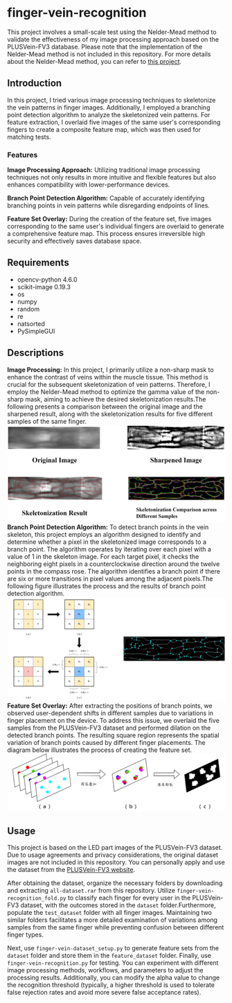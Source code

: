 # finger-vein-recognition
This project involves a small-scale test using the Nelder-Mead method to validate the effectiveness of my image processing approach based on the PLUSVein-FV3 database. Please note that the implementation of the Nelder-Mead method is not included in this repository. For more details about the Nelder-Mead method, you can refer to [this project](https://github.com/yahfou/Nelder-Mead-method_python-version).
## Introduction
In this project, I tried various image processing techniques to skeletonize the vein patterns in finger images. Additionally, I employed a branching point detection algorithm to analyze the skeletonized vein patterns. For feature extraction, I overlaid five images of the same user's corresponding fingers to create a composite feature map, which was then used for matching tests.
### Features
**Image Processing Approach:** Utilizing traditional image processing techniques not only results in more intuitive and flexible features but also enhances compatibility with lower-performance devices.

**Branch Point Detection Algorithm:** Capable of accurately identifying branching points in vein patterns while disregarding endpoints of lines.

**Feature Set Overlay:** During the creation of the feature set, five images corresponding to the same user's individual fingers are overlaid to generate a comprehensive feature map. This process ensures irreversible high security and effectively saves database space.
## Requirements
* opencv-python 4.6.0
* scikit-image 0.19.3
* os
* numpy
* random
* re
* natsorted
* PySimpleGUI
## Descriptions
**Image Processing:** In this project, I primarily utilize a non-sharp mask to enhance the contrast of veins within the muscle tissue. This method is crucial for the subsequent skeletonization of vein patterns. Therefore, I employ the Nelder-Mead method to optimize the gamma value of the non-sharp mask, aiming to achieve the desired skeletonization results.The following presents a comparison between the original image and the sharpened result, along with the skeletonization results for five different samples of the same finger.
![imageprocess](sample/imageprocess.png)
**Branch Point Detection Algorithm:** To detect branch points in the vein skeleton, this project employs an algorithm designed to identify and determine whether a pixel in the skeletonized image corresponds to a branch point. The algorithm operates by iterating over each pixel with a value of 1 in the skeleton image. For each target pixel, it checks the neighboring eight pixels in a counterclockwise direction around the twelve points in the compass rose. The algorithm identifies a branch point if there are six or more transitions in pixel values among the adjacent pixels.The following figure illustrates the process and the results of branch point detection algorithm.
![Branch Point Detection Algorithm](sample/Branch_Point_Detection_Algorithm.png)
**Feature Set Overlay:** After extracting the positions of branch points, we observed user-dependent shifts in different samples due to variations in finger placement on the device. To address this issue, we overlaid the five samples from the PLUSVein-FV3 dataset and performed dilation on the detected branch points. The resulting square region represents the spatial variation of branch points caused by different finger placements. The diagram below illustrates the process of creating the feature set.
![Feature_Set_Overlay](sample/Feature_Set_Overlay.png)
## Usage
This project is based on the LED part images of the PLUSVein-FV3 dataset. Due to usage agreements and privacy considerations, the original dataset images are not included in this repository. You can personally apply and use the dataset from the [PLUSVein-FV3 website](https://wavelab.at/sources/PLUSVein-FV3/).

After obtaining the dataset, organize the necessary folders by downloading and extracting `all-dataset.rar` from this repository. Utilize `finger-vein-recognition_fold.py` to classify each finger for every user in the PLUSVein-FV3 dataset, with the outcomes stored in the `dataset` folder.Furthermore, populate the `test_dataset` folder with all finger images. Maintaining two similar folders facilitates a more detailed examination of variations among samples from the same finger while preventing confusion between different finger types.

Next, use `finger-vein-dataset_setup.py` to generate feature sets from the `dataset` folder and store them in the `feature_dataset` folder. Finally, use `finger-vein-recognition.py` for testing. You can experiment with different image processing methods, workflows, and parameters to adjust the processing results. Additionally, you can modify the alpha value to change the recognition threshold (typically, a higher threshold is used to tolerate false rejection rates and avoid more severe false acceptance rates).


